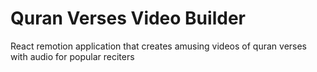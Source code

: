 # Quran Verses Video Builder

React remotion application that creates amusing videos of quran verses with audio for popular reciters